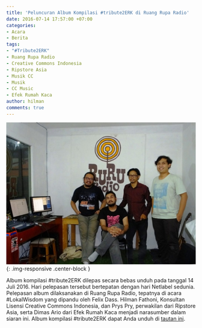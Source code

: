 ```yaml
---
title: 'Peluncuran Album Kompilasi #tribute2ERK di Ruang Rupa Radio'
date: 2016-07-14 17:57:00 +07:00
categories:
- Acara
- Berita
tags:
- "#Tribute2ERK"
- Ruang Rupa Radio
- Creative Commons Indonesia
- Ripstore Asia
- Musik CC
- Musik
- CC Music
- Efek Rumah Kaca
author: hilman
comments: true
---
```


![Peluncuran_Album_Kompilasi_Tribute2ERK_di_Ruang-Rupa_Radio_CCID-16_14072016-1024x768.jpg](/uploads/Peluncuran_Album_Kompilasi_Tribute2ERK_di_Ruang-Rupa_Radio_CCID-16_14072016-1024x768.jpg){: .img-responsive .center-block }

Album kompilasi #tribute2ERK dilepas secara bebas unduh pada tanggal 14 Juli 2016. Hari pelepasan tersebut bertepatan dengan hari Netlabel sedunia. Pelepasan album dilaksanakan di Ruang Rupa Radio, tepatnya di acara #LokalWisdom yang dipandu oleh Felix Dass. Hilman Fathoni, Konsultan Lisensi Creative Commons Indonesia, dan Prys Pry, perwakilan dari Ripstore Asia, serta Dimas Ario dari Efek Rumah Kaca menjadi narasumber dalam siaran ini. Album kompilasi #tribute2ERK dapat Anda unduh di [tautan ini](https://www.ripstore.asia/tribute2erk).
